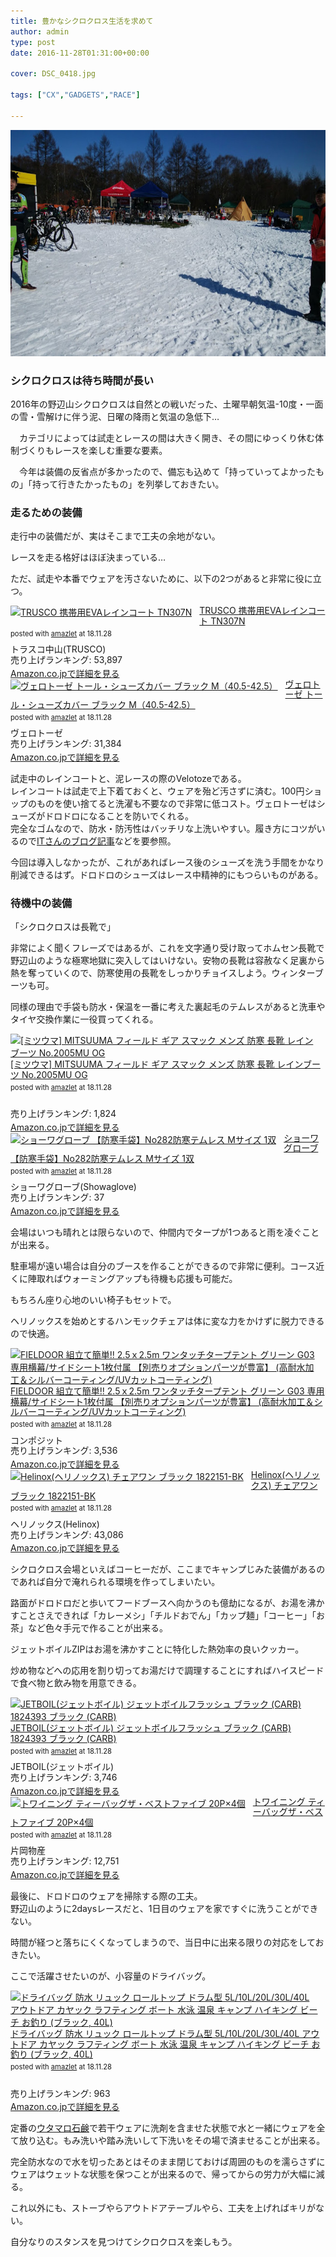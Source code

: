 ```yaml
---
title: 豊かなシクロクロス生活を求めて
author: admin
type: post
date: 2016-11-28T01:31:00+00:00

cover: DSC_0418.jpg

tags: ["CX","GADGETS","RACE"]

---
```

<div class="separator" style="clear: both; text-align: center;">
  <img border="0" height="362" src="./DSC_0418.jpg" width="640" />
</div>

### シクロクロスは待ち時間が長い

2016年の野辺山シクロクロスは自然との戦いだった、土曜早朝気温-10度・一面の雪・雪解けに伴う泥、日曜の降雨と気温の急低下…

　カテゴリによっては試走とレースの間は大きく開き、その間にゆっくり休む体制づくりもレースを楽しむ重要な要素。

　今年は装備の反省点が多かったので、備忘も込めて「持っていってよかったもの」「持って行きたかったもの」を列挙しておきたい。

### 走るための装備

走行中の装備だが、実はそこまで工夫の余地がない。

レースを走る格好はほぼ決まっている…

ただ、試走や本番でウェアを汚さないために、以下の2つがあると非常に役に立つ。


<div class="amazlet-box" style="margin-bottom:0px;"><div class="amazlet-image" style="float:left;margin:0px 12px 1px 0px;"><a href="http://www.amazon.co.jp/exec/obidos/ASIN/B00762H9D6/gensobunya-22/ref=nosim/" name="amazletlink" target="_blank"><img src="https://images-fe.ssl-images-amazon.com/images/I/31Hr-PMAHbL._SL160_.jpg" alt="TRUSCO 携帯用EVAレインコート TN307N" style="border: none;" /></a></div><div class="amazlet-info" style="line-height:120%; margin-bottom: 10px"><div class="amazlet-name" style="margin-bottom:10px;line-height:120%"><a href="http://www.amazon.co.jp/exec/obidos/ASIN/B00762H9D6/gensobunya-22/ref=nosim/" name="amazletlink" target="_blank">TRUSCO 携帯用EVAレインコート TN307N</a><div class="amazlet-powered-date" style="font-size:80%;margin-top:5px;line-height:120%">posted with <a href="http://www.amazlet.com/" title="amazlet" target="_blank">amazlet</a> at 18.11.28</div></div><div class="amazlet-detail">トラスコ中山(TRUSCO) <br />売り上げランキング: 53,897<br /></div><div class="amazlet-sub-info" style="float: left;"><div class="amazlet-link" style="margin-top: 5px"><a href="http://www.amazon.co.jp/exec/obidos/ASIN/B00762H9D6/gensobunya-22/ref=nosim/" name="amazletlink" target="_blank">Amazon.co.jpで詳細を見る</a></div></div></div><div class="amazlet-footer" style="clear: left"></div></div>

<div class="amazlet-box" style="margin-bottom:0px;"><div class="amazlet-image" style="float:left;margin:0px 12px 1px 0px;"><a href="http://www.amazon.co.jp/exec/obidos/ASIN/B014ICSE12/gensobunya-22/ref=nosim/" name="amazletlink" target="_blank"><img src="https://images-fe.ssl-images-amazon.com/images/I/411qWPF4fqL._SL160_.jpg" alt="ヴェロトーゼ トール・シューズカバー ブラック M（40.5-42.5）" style="border: none;" /></a></div><div class="amazlet-info" style="line-height:120%; margin-bottom: 10px"><div class="amazlet-name" style="margin-bottom:10px;line-height:120%"><a href="http://www.amazon.co.jp/exec/obidos/ASIN/B014ICSE12/gensobunya-22/ref=nosim/" name="amazletlink" target="_blank">ヴェロトーゼ トール・シューズカバー ブラック M（40.5-42.5）</a><div class="amazlet-powered-date" style="font-size:80%;margin-top:5px;line-height:120%">posted with <a href="http://www.amazlet.com/" title="amazlet" target="_blank">amazlet</a> at 18.11.28</div></div><div class="amazlet-detail">ヴェロトーゼ <br />売り上げランキング: 31,384<br /></div><div class="amazlet-sub-info" style="float: left;"><div class="amazlet-link" style="margin-top: 5px"><a href="http://www.amazon.co.jp/exec/obidos/ASIN/B014ICSE12/gensobunya-22/ref=nosim/" name="amazletlink" target="_blank">Amazon.co.jpで詳細を見る</a></div></div></div><div class="amazlet-footer" style="clear: left"></div></div>


試走中のレインコートと、泥レースの際のVelotozeである。  
レインコートは試走で上下着ておくと、ウェアを殆ど汚さずに済む。100円ショップのものを使い捨てると洗濯も不要なので非常に低コスト。ヴェロトーゼはシューズがドロドロになることを防いでくれる。  
完全なゴムなので、防水・防汚性はバッチリな上洗いやすい。履き方にコツがいるので<a href="http://rbs.ta36.com/?p=28800" target="_blank">ITさんのブログ記事</a>などを要参照。

今回は導入しなかったが、これがあればレース後のシューズを洗う手間をかなり削減できるはず。ドロドロのシューズはレース中精神的にもつらいものがある。

### 待機中の装備

「シクロクロスは長靴で」

非常によく聞くフレーズではあるが、これを文字通り受け取ってホムセン長靴で野辺山のような極寒地獄に突入してはいけない。安物の長靴は容赦なく足裏から熱を奪っていくので、防寒使用の長靴をしっかりチョイスしよう。ウィンターブーツも可。

同様の理由で手袋も防水・保温を一番に考えた裏起毛のテムレスがあると洗車やタイヤ交換作業に一役買ってくれる。

<div class="amazlet-box" style="margin-bottom:0px;"><div class="amazlet-image" style="float:left;margin:0px 12px 1px 0px;"><a href="http://www.amazon.co.jp/exec/obidos/ASIN/B075STJVLB/gensobunya-22/ref=nosim/" name="amazletlink" target="_blank"><img src="https://images-fe.ssl-images-amazon.com/images/I/41q8pJ53KvL._SL160_.jpg" alt="[ミツウマ] MITSUUMA フィールド ギア スマック メンズ 防寒 長靴 レインブーツ No.2005MU OG" style="border: none;" /></a></div><div class="amazlet-info" style="line-height:120%; margin-bottom: 10px"><div class="amazlet-name" style="margin-bottom:10px;line-height:120%"><a href="http://www.amazon.co.jp/exec/obidos/ASIN/B075STJVLB/gensobunya-22/ref=nosim/" name="amazletlink" target="_blank">[ミツウマ] MITSUUMA フィールド ギア スマック メンズ 防寒 長靴 レインブーツ No.2005MU OG</a><div class="amazlet-powered-date" style="font-size:80%;margin-top:5px;line-height:120%">posted with <a href="http://www.amazlet.com/" title="amazlet" target="_blank">amazlet</a> at 18.11.28</div></div><div class="amazlet-detail"> <br />売り上げランキング: 1,824<br /></div><div class="amazlet-sub-info" style="float: left;"><div class="amazlet-link" style="margin-top: 5px"><a href="http://www.amazon.co.jp/exec/obidos/ASIN/B075STJVLB/gensobunya-22/ref=nosim/" name="amazletlink" target="_blank">Amazon.co.jpで詳細を見る</a></div></div></div><div class="amazlet-footer" style="clear: left"></div></div>

<div class="amazlet-box" style="margin-bottom:0px;"><div class="amazlet-image" style="float:left;margin:0px 12px 1px 0px;"><a href="http://www.amazon.co.jp/exec/obidos/ASIN/B007PLDRAC/gensobunya-22/ref=nosim/" name="amazletlink" target="_blank"><img src="https://images-fe.ssl-images-amazon.com/images/I/41Tj6XfAFHL._SL160_.jpg" alt="ショーワグローブ 【防寒手袋】No282防寒テムレス Mサイズ 1双" style="border: none;" /></a></div><div class="amazlet-info" style="line-height:120%; margin-bottom: 10px"><div class="amazlet-name" style="margin-bottom:10px;line-height:120%"><a href="http://www.amazon.co.jp/exec/obidos/ASIN/B007PLDRAC/gensobunya-22/ref=nosim/" name="amazletlink" target="_blank">ショーワグローブ 【防寒手袋】No282防寒テムレス Mサイズ 1双</a><div class="amazlet-powered-date" style="font-size:80%;margin-top:5px;line-height:120%">posted with <a href="http://www.amazlet.com/" title="amazlet" target="_blank">amazlet</a> at 18.11.28</div></div><div class="amazlet-detail">ショーワグローブ(Showaglove) <br />売り上げランキング: 37<br /></div><div class="amazlet-sub-info" style="float: left;"><div class="amazlet-link" style="margin-top: 5px"><a href="http://www.amazon.co.jp/exec/obidos/ASIN/B007PLDRAC/gensobunya-22/ref=nosim/" name="amazletlink" target="_blank">Amazon.co.jpで詳細を見る</a></div></div></div><div class="amazlet-footer" style="clear: left"></div></div>


会場はいつも晴れとは限らないので、仲間内でタープが1つあると雨を凌ぐことが出来る。

駐車場が遠い場合は自分のブースを作ることができるので非常に便利。コース近くに陣取ればウォーミングアップも待機も応援も可能だ。

もちろん座り心地のいい椅子もセットで。

ヘリノックスを始めとするハンモックチェアは体に変な力をかけずに脱力できるので快適。


<div class="amazlet-box" style="margin-bottom:0px;"><div class="amazlet-image" style="float:left;margin:0px 12px 1px 0px;"><a href="http://www.amazon.co.jp/exec/obidos/ASIN/B00I0QA32G/gensobunya-22/ref=nosim/" name="amazletlink" target="_blank"><img src="https://images-fe.ssl-images-amazon.com/images/I/41YXrEg9e9L._SL160_.jpg" alt="FIELDOOR 組立て簡単!! 2.5ｘ2.5m ワンタッチタープテント グリーン G03 専用横幕/サイドシート1枚付属 【別売りオプションパーツが豊富】 (高耐水加工＆シルバーコーティング/UVカットコーティング)" style="border: none;" /></a></div><div class="amazlet-info" style="line-height:120%; margin-bottom: 10px"><div class="amazlet-name" style="margin-bottom:10px;line-height:120%"><a href="http://www.amazon.co.jp/exec/obidos/ASIN/B00I0QA32G/gensobunya-22/ref=nosim/" name="amazletlink" target="_blank">FIELDOOR 組立て簡単!! 2.5ｘ2.5m ワンタッチタープテント グリーン G03 専用横幕/サイドシート1枚付属 【別売りオプションパーツが豊富】 (高耐水加工＆シルバーコーティング/UVカットコーティング)</a><div class="amazlet-powered-date" style="font-size:80%;margin-top:5px;line-height:120%">posted with <a href="http://www.amazlet.com/" title="amazlet" target="_blank">amazlet</a> at 18.11.28</div></div><div class="amazlet-detail">コンポジット <br />売り上げランキング: 3,536<br /></div><div class="amazlet-sub-info" style="float: left;"><div class="amazlet-link" style="margin-top: 5px"><a href="http://www.amazon.co.jp/exec/obidos/ASIN/B00I0QA32G/gensobunya-22/ref=nosim/" name="amazletlink" target="_blank">Amazon.co.jpで詳細を見る</a></div></div></div><div class="amazlet-footer" style="clear: left"></div></div>

<div class="amazlet-box" style="margin-bottom:0px;"><div class="amazlet-image" style="float:left;margin:0px 12px 1px 0px;"><a href="http://www.amazon.co.jp/exec/obidos/ASIN/B00U72QEFQ/gensobunya-22/ref=nosim/" name="amazletlink" target="_blank"><img src="https://images-fe.ssl-images-amazon.com/images/I/51zr2eS40TL._SL160_.jpg" alt="Helinox(ヘリノックス) チェアワン ブラック 1822151-BK" style="border: none;" /></a></div><div class="amazlet-info" style="line-height:120%; margin-bottom: 10px"><div class="amazlet-name" style="margin-bottom:10px;line-height:120%"><a href="http://www.amazon.co.jp/exec/obidos/ASIN/B00U72QEFQ/gensobunya-22/ref=nosim/" name="amazletlink" target="_blank">Helinox(ヘリノックス) チェアワン ブラック 1822151-BK</a><div class="amazlet-powered-date" style="font-size:80%;margin-top:5px;line-height:120%">posted with <a href="http://www.amazlet.com/" title="amazlet" target="_blank">amazlet</a> at 18.11.28</div></div><div class="amazlet-detail">ヘリノックス(Helinox) <br />売り上げランキング: 43,086<br /></div><div class="amazlet-sub-info" style="float: left;"><div class="amazlet-link" style="margin-top: 5px"><a href="http://www.amazon.co.jp/exec/obidos/ASIN/B00U72QEFQ/gensobunya-22/ref=nosim/" name="amazletlink" target="_blank">Amazon.co.jpで詳細を見る</a></div></div></div><div class="amazlet-footer" style="clear: left"></div></div>


シクロクロス会場といえばコーヒーだが、ここまでキャンプじみた装備があるのであれば自分で淹れられる環境を作ってしまいたい。

路面がドロドロだと歩いてフードブースへ向かうのも億劫になるが、お湯を沸かすことさえできれば「カレーメシ」「チルドおでん」「カップ麺」「コーヒー」「お茶」など色々手元で作ることが出来る。

ジェットボイルZIPはお湯を沸かすことに特化した熱効率の良いクッカー。

炒め物などへの応用を割り切ってお湯だけで調理することにすればハイスピードで食べ物と飲み物を用意できる。

<div class="amazlet-box" style="margin-bottom:0px;"><div class="amazlet-image" style="float:left;margin:0px 12px 1px 0px;"><a href="http://www.amazon.co.jp/exec/obidos/ASIN/B07B2V1C62/gensobunya-22/ref=nosim/" name="amazletlink" target="_blank"><img src="https://images-fe.ssl-images-amazon.com/images/I/41p8zps9ZDL._SL160_.jpg" alt="JETBOIL(ジェットボイル) ジェットボイルフラッシュ ブラック (CARB) 1824393 ブラック (CARB)" style="border: none;" /></a></div><div class="amazlet-info" style="line-height:120%; margin-bottom: 10px"><div class="amazlet-name" style="margin-bottom:10px;line-height:120%"><a href="http://www.amazon.co.jp/exec/obidos/ASIN/B07B2V1C62/gensobunya-22/ref=nosim/" name="amazletlink" target="_blank">JETBOIL(ジェットボイル) ジェットボイルフラッシュ ブラック (CARB) 1824393 ブラック (CARB)</a><div class="amazlet-powered-date" style="font-size:80%;margin-top:5px;line-height:120%">posted with <a href="http://www.amazlet.com/" title="amazlet" target="_blank">amazlet</a> at 18.11.28</div></div><div class="amazlet-detail">JETBOIL(ジェットボイル) <br />売り上げランキング: 3,746<br /></div><div class="amazlet-sub-info" style="float: left;"><div class="amazlet-link" style="margin-top: 5px"><a href="http://www.amazon.co.jp/exec/obidos/ASIN/B07B2V1C62/gensobunya-22/ref=nosim/" name="amazletlink" target="_blank">Amazon.co.jpで詳細を見る</a></div></div></div><div class="amazlet-footer" style="clear: left"></div></div>

<div class="amazlet-box" style="margin-bottom:0px;"><div class="amazlet-image" style="float:left;margin:0px 12px 1px 0px;"><a href="http://www.amazon.co.jp/exec/obidos/ASIN/B002WSIACI/gensobunya-22/ref=nosim/" name="amazletlink" target="_blank"><img src="https://images-fe.ssl-images-amazon.com/images/I/51aTlSy3gEL._SL160_.jpg" alt="トワイニング ティーバッグザ・ベストファイブ 20P×4個" style="border: none;" /></a></div><div class="amazlet-info" style="line-height:120%; margin-bottom: 10px"><div class="amazlet-name" style="margin-bottom:10px;line-height:120%"><a href="http://www.amazon.co.jp/exec/obidos/ASIN/B002WSIACI/gensobunya-22/ref=nosim/" name="amazletlink" target="_blank">トワイニング ティーバッグザ・ベストファイブ 20P×4個</a><div class="amazlet-powered-date" style="font-size:80%;margin-top:5px;line-height:120%">posted with <a href="http://www.amazlet.com/" title="amazlet" target="_blank">amazlet</a> at 18.11.28</div></div><div class="amazlet-detail">片岡物産 <br />売り上げランキング: 12,751<br /></div><div class="amazlet-sub-info" style="float: left;"><div class="amazlet-link" style="margin-top: 5px"><a href="http://www.amazon.co.jp/exec/obidos/ASIN/B002WSIACI/gensobunya-22/ref=nosim/" name="amazletlink" target="_blank">Amazon.co.jpで詳細を見る</a></div></div></div><div class="amazlet-footer" style="clear: left"></div></div>

最後に、ドロドロのウェアを掃除する際の工夫。  
野辺山のように2daysレースだと、1日目のウェアを家ですぐに洗うことができない。

時間が経つと落ちにくくなってしまうので、当日中に出来る限りの対応をしておきたい。

ここで活躍させたいのが、小容量のドライバッグ。

<div class="amazlet-box" style="margin-bottom:0px;"><div class="amazlet-image" style="float:left;margin:0px 12px 1px 0px;"><a href="http://www.amazon.co.jp/exec/obidos/ASIN/B0799SK2YC/gensobunya-22/ref=nosim/" name="amazletlink" target="_blank"><img src="https://images-fe.ssl-images-amazon.com/images/I/41mNseodKGL._SL160_.jpg" alt="ドライバッグ 防水 リュック ロールトップ ドラム型 5L/10L/20L/30L/40L アウトドア カヤック ラフティング ボート 水泳 温泉 キャンプ ハイキング ビーチ お釣り (ブラック, 40L)" style="border: none;" /></a></div><div class="amazlet-info" style="line-height:120%; margin-bottom: 10px"><div class="amazlet-name" style="margin-bottom:10px;line-height:120%"><a href="http://www.amazon.co.jp/exec/obidos/ASIN/B0799SK2YC/gensobunya-22/ref=nosim/" name="amazletlink" target="_blank">ドライバッグ 防水 リュック ロールトップ ドラム型 5L/10L/20L/30L/40L アウトドア カヤック ラフティング ボート 水泳 温泉 キャンプ ハイキング ビーチ お釣り (ブラック, 40L)</a><div class="amazlet-powered-date" style="font-size:80%;margin-top:5px;line-height:120%">posted with <a href="http://www.amazlet.com/" title="amazlet" target="_blank">amazlet</a> at 18.11.28</div></div><div class="amazlet-detail"> <br />売り上げランキング: 963<br /></div><div class="amazlet-sub-info" style="float: left;"><div class="amazlet-link" style="margin-top: 5px"><a href="http://www.amazon.co.jp/exec/obidos/ASIN/B0799SK2YC/gensobunya-22/ref=nosim/" name="amazletlink" target="_blank">Amazon.co.jpで詳細を見る</a></div></div></div><div class="amazlet-footer" style="clear: left"></div></div>


定番の<a href="http://amzn.to/2gBlhxM" target="_blank">ウタマロ石鹸</a>で若干ウェアに洗剤を含ませた状態で水と一緒にウェアを全て放り込む。もみ洗いや踏み洗いして下洗いをその場で済ませることが出来る。

完全防水なので水を切ったあとはそのまま閉じておけば周囲のものを濡らさずにウェアはウェットな状態を保つことが出来るので、帰ってからの労力が大幅に減る。

これ以外にも、ストーブやらアウトドアテーブルやら、工夫を上げればキリがない。

自分なりのスタンスを見つけてシクロクロスを楽しもう。